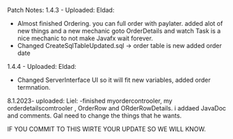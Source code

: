 Patch Notes:
1.4.3 - Uploaded: Eldad: 
- Almost finished Ordering. you can full order with paylater. added alot of new things and a new mechanic goto OrderDetails and watch Task
is a nice mechanic to not make Javafx wait forever. 
- Changed CreateSqlTableUpdated.sql -> order table is new added order date 

1.4.4 - Uploaded: Eldad:
- Changed ServerInterface UI so it will fit new variables, added order termnation. 

8.1.2023- uploaded: Liel:
-finished myordercontrooler, my orderdetailscomtrooler , OrderRow and ORderRowDetails. i addaed JavaDoc and comments.
Gal need to change the things that he wants.


IF YOU COMMIT TO THIS WIRTE YOUR UPDATE SO WE WILL KNOW.
